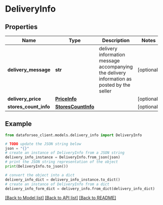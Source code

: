 # DeliveryInfo


## Properties

Name | Type | Description | Notes
------------ | ------------- | ------------- | -------------
**delivery_message** | **str** | delivery information message accompanying the delivery information as posted by the seller | [optional] 
**delivery_price** | [**PriceInfo**](PriceInfo.md) |  | [optional] 
**stores_count_info** | [**StoresCountInfo**](StoresCountInfo.md) |  | [optional] 

## Example

```python
from dataforseo_client.models.delivery_info import DeliveryInfo

# TODO update the JSON string below
json = "{}"
# create an instance of DeliveryInfo from a JSON string
delivery_info_instance = DeliveryInfo.from_json(json)
# print the JSON string representation of the object
print(DeliveryInfo.to_json())

# convert the object into a dict
delivery_info_dict = delivery_info_instance.to_dict()
# create an instance of DeliveryInfo from a dict
delivery_info_form_dict = delivery_info.from_dict(delivery_info_dict)
```
[[Back to Model list]](../README.md#documentation-for-models) [[Back to API list]](../README.md#documentation-for-api-endpoints) [[Back to README]](../README.md)


